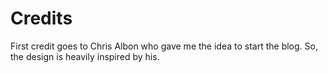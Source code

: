 # Credits

First credit goes to Chris Albon who gave me the idea to start the blog. So, the design is heavily inspired by his.